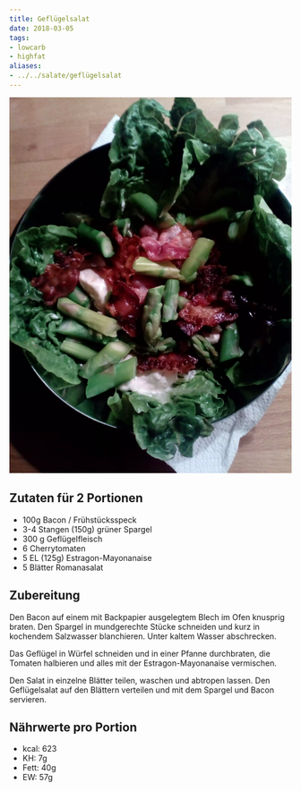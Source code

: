 ```yaml
---
title: Geflügelsalat
date: 2018-03-05
tags:
- lowcarb
- highfat
aliases:
- ../../salate/geflügelsalat
---
```


![](/img/gefluegelsalat.webp)

## Zutaten für 2 Portionen
- 100g                  Bacon / Frühstücksspeck
- 3-4 Stangen (150g)    grüner Spargel
- 300 g                 Geflügelfleisch
- 6                     Cherrytomaten
- 5 EL (125g)           Estragon-Mayonanaise
- 5 Blätter             Romanasalat

## Zubereitung
Den Bacon auf einem mit Backpapier ausgelegtem Blech im Ofen knusprig braten. Den Spargel in mundgerechte Stücke schneiden und kurz in kochendem Salzwasser blanchieren. Unter kaltem Wasser abschrecken.

Das Geflügel in Würfel schneiden und in einer Pfanne durchbraten, die Tomaten halbieren und alles mit der Estragon-Mayonanaise vermischen.

Den Salat in einzelne Blätter teilen, waschen und abtropen lassen. Den Geflügelsalat auf den Blättern verteilen und mit dem Spargel und Bacon servieren.

## Nährwerte pro Portion
- kcal:	 623
- KH:	   7g
- Fett:   40g
- EW:     57g
